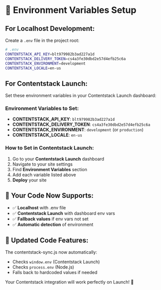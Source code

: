 # 🔧 Environment Variables Setup

## For Localhost Development:
Create a `.env` file in the project root:

```bash
# .env
CONTENTSTACK_API_KEY=blt979982b3ad227a1d
CONTENTSTACK_DELIVERY_TOKEN=cs4a3fe30dbd2e57d4efb25c6a
CONTENTSTACK_ENVIRONMENT=development
CONTENTSTACK_LOCALE=en-us
```

## For Contentstack Launch:
Set these environment variables in your Contentstack Launch dashboard:

### Environment Variables to Set:
- **CONTENTSTACK_API_KEY**: `blt979982b3ad227a1d`
- **CONTENTSTACK_DELIVERY_TOKEN**: `cs4a3fe30dbd2e57d4efb25c6a`
- **CONTENTSTACK_ENVIRONMENT**: `development` (or `production`)
- **CONTENTSTACK_LOCALE**: `en-us`

### How to Set in Contentstack Launch:
1. Go to your **Contentstack Launch** dashboard
2. Navigate to your site settings
3. Find **Environment Variables** section
4. Add each variable listed above
5. **Deploy** your site

## 🎯 Your Code Now Supports:
- ✅ **Localhost** with .env file
- ✅ **Contentstack Launch** with dashboard env vars
- ✅ **Fallback values** if env vars not set
- ✅ **Automatic detection** of environment

## 🚀 Updated Code Features:
The contentstack-sync.js now automatically:
- Checks `window.env` (Contentstack Launch)
- Checks `process.env` (Node.js)
- Falls back to hardcoded values if needed

Your Contentstack integration will work perfectly on Launch! 🌟
